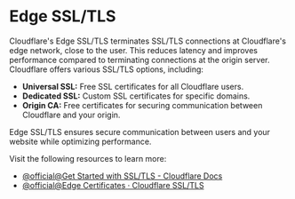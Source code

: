 # Edge SSL/TLS

Cloudflare's Edge SSL/TLS terminates SSL/TLS connections at Cloudflare's edge network, close to the user. This reduces latency and improves performance compared to terminating connections at the origin server. Cloudflare offers various SSL/TLS options, including:

- **Universal SSL:** Free SSL certificates for all Cloudflare users.
- **Dedicated SSL:** Custom SSL certificates for specific domains.
- **Origin CA:** Free certificates for securing communication between Cloudflare and your origin.

Edge SSL/TLS ensures secure communication between users and your website while optimizing performance.

Visit the following resources to learn more:

- [@official@Get Started with SSL/TLS - Cloudflare Docs](https://developers.cloudflare.com/ssl/get-started/)
- [@official@Edge Certificates · Cloudflare SSL/TLS](https://developers.cloudflare.com/ssl/edge-certificates/)
